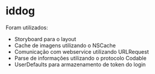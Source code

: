 # iddog

Foram utilizados:

* Storyboard para o layout
* Cache de imagens utilizando o NSCache
* Comunicação com webservice utilizando URLRequest
* Parse de informações utilizando o protocolo Codable
* UserDefaults para armazenamento de token do login

